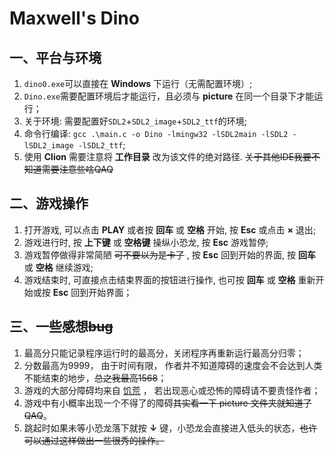 # Maxwell's Dino
## 一、平台与环境
1. `dino0.exe`可以直接在 **Windows** 下运行（无需配置环境）;
2. `Dino.exe`需要配置环境后才能运行，且必须与 **picture** 在同一个目录下才能运行；
3. 关于环境: 需要配置好`SDL2`+`SDL2_image`+`SDL2_ttf`的环境;
4. 命令行编译: `gcc .\main.c -o Dino -lmingw32 -lSDL2main -lSDL2 -lSDL2_image -lSDL2_ttf`;
5. 使用 **Clion** 需要注意将 **工作目录** 改为该文件的绝对路径. ~~关于其他IDE我要不知道需要注意些啥QAQ~~
## 二、游戏操作
1. 打开游戏, 可以点击 **PLAY** 或者按 **回车** 或 **空格** 开始, 按 **Esc** 或点击 **×** 退出;
2. 游戏进行时, 按 **上下键** 或 **空格键** 操纵小恐龙, 按 **Esc** 游戏暂停;
3. 游戏暂停做得非常简陋 ~~可不要以为是卡了~~ , 按 **Esc** 回到开始的界面, 按 **回车** 或 **空格** 继续游戏;
4. 游戏结束时, 可直接点击结束界面的按钮进行操作, 也可按 **回车** 或 **空格** 重新开始或按 **Esc** 回到开始界面；
## 三、一些感想~~bug~~
1. 最高分只能记录程序运行时的最高分，关闭程序再重新运行最高分归零；
2. 分数最高为9999， 由于时间有限， 作者并不知道障碍的速度会不会达到人类不能结束的地步，~~总之我最高1568~~；
3. 游戏的大部分障碍均来自 [饥荒](https://www.klei.com/games/dont-starve) ， 若出现恶心或恐怖的障碍请不要责怪作者；
4. 游戏中有小概率出现一个不得了的障碍~~其实看一下 picture 文件夹就知道了QAQ~~。
5. 跳起时如果未等小恐龙落下就按 **↓** 键，小恐龙会直接进入低头的状态，~~也许可以通过这样做出一些很秀的操作。~~
